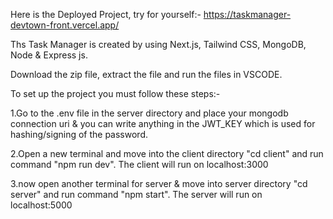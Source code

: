 Here is the Deployed Project, try for yourself:-
https://taskmanager-devtown-front.vercel.app/


Ths Task Manager is created by using Next.js, Tailwind CSS, MongoDB, Node & Express js.


Download the zip file, extract the file and run the files in VSCODE.

To set up the project you must follow these steps:-

1.Go to the .env file in the server directory and place your mongodb connection uri & you can write anything in the JWT_KEY which is used for hashing/signing of the password.

2.Open a new terminal and move into the client directory "cd client" and run command "npm run dev". The client will run on localhost:3000

3.now open another terminal for server & move into server directory "cd server" and run command "npm start". The server will run on localhost:5000
 
